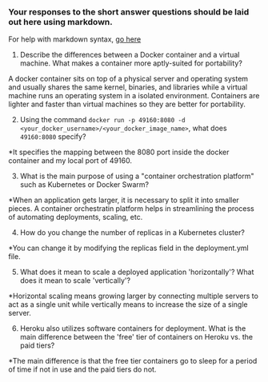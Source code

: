 ### Your responses to the short answer questions should be laid out here using markdown.

For help with markdown syntax, [go here](https://github.com/adam-p/markdown-here/wiki/Markdown-Cheatsheet)

1. Describe the differences between a Docker container and a virtual machine. What makes a container more aptly-suited for portability?

A docker container sits on top of a physical server and operating system and usually shares the same kernel, binaries, and libraries while a virtual machine runs an operating system in a isolated environment. Containers are lighter and faster than virtual machines so they are better for portability. 


2. Using the command `docker run -p 49160:8080 -d <your_docker_username>/<your_docker_image_name>`, what does `49160:8080` specify?

*It specifies the mapping between the 8080 port inside the docker container and my local port of 49160. 


3. What is the main purpose of using a "container orchestration platform" such as Kubernetes or Docker Swarm?

*When an application gets larger, it is necessary to split it into smaller pieces. A container orchestratin platform helps in streamlining the process of automating deployments, scaling, etc. 


4. How do you change the number of replicas in a Kubernetes cluster?

*You can change it by modifying the replicas field in the deployment.yml file. 


5. What does it mean to scale a deployed application 'horizontally'? What does it mean to scale 'vertically'?

*Horizontal scaling means growing larger by connecting multiple servers to act as a single unit while vertically means to increase the size of a single server. 


6. Heroku also utilizes software containers for deployment. What is the main difference between the 'free' tier of containers on Heroku vs. the paid tiers?

*The main difference is that the free tier containers go to sleep for a period of time if not in use and the paid tiers do not. 